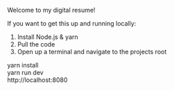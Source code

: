 Welcome to my digital resume!

If you want to get this up and running locally:

1. Install Node.js & yarn
2. Pull the code
3. Open up a terminal and navigate to the projects root

yarn install  
yarn run dev  
http://localhost:8080  




